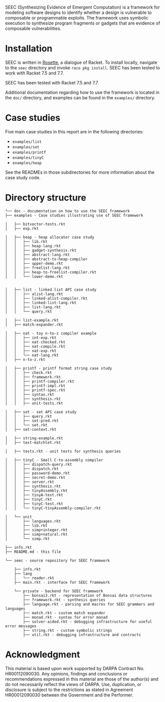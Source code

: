 SEEC (Synthesizing Evidence of Emergent Computation) is a framework for modeling software designs to identify whether a design is vulnerable to composable or programmable exploits. The framework uses symbolic execution to synthesize program fragments or gadgets that are evidence of composable vulnerabilities.

# Installation

SEEC is written in [Rosette](https://docs.racket-lang.org/rosette-guide/index.html), a dialogue of Racket. To install locally, navigate to the `seec` directory and invoke `raco pkg install`. SEEC has been tested to work with Racket 7.5 and 7.7.

SEEC has been tested with Racket 7.5 and 7.7.

Additional documentation regarding how to use the framework is located in the `doc/` directory, and examples can be found in the `examples/` directory.


# Case studies

Five main case studies in this report are in the following directories:

* `examples/list`
* `examples/set`
* `examples/printf`
* `examples/tinyC`
* `examples/heap`

See the READMEs in those subdirectories for more information about the case study code.

# Directory structure

```
└── doc - documentation on how to use the SEEC framework
├── examples - Case studies illustrating use of SEEC framework

│   ├── bitvector-tests.rkt
│   ├── exp.rkt

│   ├── heap - heap allocator case study
│   │   ├── lib.rkt 
│   │   ├── heap-lang.rkt
│   │   ├── gadget-synthesis.rkt
│   │   ├── abstract-lang.rkt
│   │   ├── abstract-to-heap-compiler
│   │   ├── upper-demo.rkt
│   │   ├── freelist-lang.rkt
│   │   ├── heap-to-freelist-compiler.rkt
│   │   └── lower-demo.rkt


│   ├── list - linked list API case study
│   │   ├── alist-lang.rkt
│   │   ├── linked-alist-compiler.rkt
│   │   ├── linked-list-lang.rkt
│   │   ├── list-lang.rkt
│   │   └── query.rkt

│   ├── list-example.rkt
│   ├── match-expander.rkt

│   ├── nat - toy n-to-z compiler example
│   │   ├── int-exp.rkt
│   │   ├── nat-checked.rkt
│   │   ├── nat-compile.rkt
│   │   ├── nat-exp.rkt
│   │   └── nat-lang.rkt
│   ├── n-to-z.rkt

│   ├── printf - printf format string case study
│   │   ├── check.rkt
│   │   ├── framework.rkt
│   │   ├── printf-compiler.rkt
│   │   ├── printf-impl.rkt
│   │   ├── printf-spec.rkt
│   │   ├── syntax.rkt
│   │   ├── synthesis.rkt
│   │   ├── unit-tests.rkt

│   ├── set - set API case study
│   │   ├── query.rkt
│   │   ├── set-pred.rkt
│   │   └── set.rkt
│   ├── set-context.rkt

│   ├── string-example.rkt
│   ├── test-matchlet.rkt

│   ├── tests.rkt - unit tests for synthesis queries

│   ├── tinyC - Small C-to-assembly compiler
│   │   ├── dispatch-query.rkt
│   │   ├── dispatch.rkt
│   │   ├── password-demo.rkt
│   │   ├── secret-demo.rkt
│   │   ├── server.rkt
│   │   ├── synthesis.rkt
│   │   ├── tinyAssembly.rkt
│   │   ├── tinyA-test.rkt
│   │   ├── tinyC.rkt
│   │   ├── tinyC-test.rkt
│   │   └── tinyC-tinyAssembly-compiler.rkt

│   └── unit
│       ├── languages.rkt
│       ├── lib.rkt
│       ├── simp+integer.rkt
│       ├── simp+natural.rkt
│       └── simp.rkt

├── info.rkt
├── README.md - this file

└── seec - source repository for SEEC framework

    ├── info.rkt
    ├── lang
    │   └── reader.rkt
    ├── main.rkt - interface for SEEC framework
	
    └── private - backend for SEEC framework
        ├── bonsai3.rkt - representation of Bonsai data structures
        ├── framework.rkt - synthesis queries
        ├── language.rkt - parsing and macros for SEEC grammars and languages
        ├── match.rkt - custom match expander
        ├── monad.rkt - syntax for error monad
        ├── solver-aided.rkt - debugging infrastructure for useful error messages
        ├── string.rkt - custom symbolic strings
        ├── util.rkt - debugging infrastructure and contracts
```

# Acknowledgment

This material is based upon work supported by DARPA Contract No. HR00112090030. Any opinions, findings and conclusions or recommendations expressed in this material are those of the author(s) and do not necessarily reflect the views of DARPA. Use, duplication, or disclosure is subject to the restrictions as stated in Agreement HR00012090030 between the Government and the Performer.
